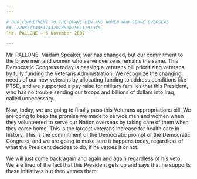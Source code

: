 ```yaml
---
---

# OUR COMMITMENT TO THE BRAVE MEN AND WOMEN WHO SERVE OVERSEAS
## `22086e14d517432b108eb756117913f8`
`Mr. PALLONE — 6 November 2007`

---
```



Mr. PALLONE. Madam Speaker, war has changed, but our commitment to 
the brave men and women who serve overseas remains the same. This 
Democratic Congress today is passing a veterans bill prioritizing 
veterans by fully funding the Veterans Administration. We recognize the 
changing needs of our new veterans by allocating funding to address 
conditions like PTSD, and we supported a pay raise for military 
families that this President, who has no trouble sending our troops and 
billions of dollars into Iraq, called unnecessary.

Now, today, we are going to finally pass this Veterans appropriations 
bill. We are going to keep the promise we made to service men and women 
when they volunteered to serve our Nation overseas by taking care of 
them when they come home. This is the largest veterans increase for 
health care in history. This is the commitment of the Democratic prompt 
of the Democratic Congress, and we are going to make sure it happens 
today, regardless of what the President decides to do, if he vetoes it 
or not.

We will just come back again and again and again regardless of his 
veto. We are tired of the fact that this President gets up and says 
that he supports these initiatives but then vetoes them.

